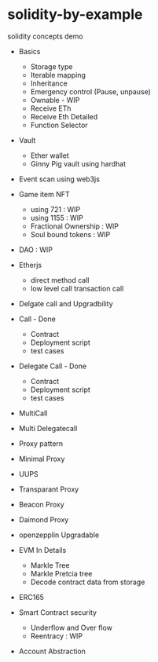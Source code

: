 # solidity-by-example
solidity concepts demo 
 - Basics
   - Storage type
   - Iterable mapping
   - Inheritance
   - Emergency control (Pause, unpause)
   - Ownable - WIP
   - Receive ETh
   - Receive Eth Detailed
   - Function Selector

 - Vault 
    - Ether wallet
    - Ginny Pig vault using hardhat

 - Event scan using web3js

 - Game item NFT 
    - using 721 : WIP 
    - using 1155 : WIP
    - Fractional Ownership : WIP
    - Soul bound tokens : WIP

 - DAO : WIP    

 - Etherjs 
    - direct method call
    - low level call transaction call

 - Delgate call and Upgradbility 
  - Call                             - Done
      - Contract
      - Deployment script
      - test cases 
  - Delegate Call                    - Done
      - Contract
      - Deployment script
      - test cases

  - MultiCall
  - Multi Delegatecall 
  - Proxy pattern
  - Minimal Proxy

  - UUPS
  - Transparant Proxy 
  - Beacon Proxy
  - Daimond Proxy 
  - openzepplin Upgradable

- EVM In Details
  - Markle Tree 
  - Markle Pretcia tree
  - Decode contract data from storage
  
 - ERC165 

 - Smart Contract security 
    - Underflow and Over flow 
    - Reentracy : WIP  

 - Account Abstraction     

